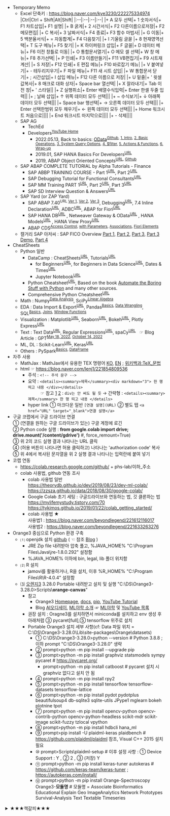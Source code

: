 * Temporary Memo
  + Excel 단축키 : https://blog.naver.com/kye3230/222275334974
    |Ctrl|Ctrl + Shift|Alt|Shift|
    |:--|:--|:--|:--|
    |+ A 모두 선택|+ 1 숫자서식|+ F1 차트삽입|+ F1 설명|
    |+ B 굵게|+ 2 시간서식|+ F2 다른이름으로저장|+ F2 메모편집|
    |+ C 복사|+ 3 날짜서식|+ F4 종료|+ F3 함수 마법사|
    |+ G 이동|+ 5 백분율서식|+ = 자동합계|+ F4 다음찾기|
    |+ I 기울림 글꼴 |+ 8 현재영역선택|+ T 도구 메뉴|+ F5 찾기|
    |+ K 하이퍼링크 삽입|+ F 글꼴|+ D 데이터 메뉴|+ F6 이전 창틀로 이동|
    |+ O 통합문서열기|+ O 메모 셀 선택|+ W 창 메뉴|+ F8 추가선택|
    |+ P 인쇄|+ F3 이름만들기|+ F11 VB편집기|+ F9 시트재계산|
    |+ S 저장|+ F12 인쇄|+ E 편집 메뉴|+ F10 바로잡기 메뉴|
    |+ V 붙여넣기|+ - 테두리지우기|+ F 파일 메뉴|+ F11 새 시트 삽입|
    |+ W 통합문서 닫기|+ ; 시간삽입|+ I 삽입 메뉴|+ F12 다른 이름으로 저장|
    |+ U 밑줄|+ ' 윗셀값복사|+ 8 매크로 대화 상자|+ Space bar 열선택|
    |+ X 잘라내기|+ Tab 이전 창|+ ' 스타일||
    |+ Z 실행취소|+ Enter 배열수식입력|+ Enter 한셀 두줄 입력||
    |+ ; 날짜 삽입|+ ↑ 위쪽 데이터 모두 선택|||
    |+ ~ 수식보기|+ ↓ 아래쪽 데이터 모두 선택|||
    |+ Space bar 행선택|+ → 오른쪽 데이터 모두 선택|||
    |+ Enter 선택한범위 모두 채우기|+ ←️ 왼쪽 데이터 모두 선택|||
    |+ Home 워크시트 처음으로||||
    |+ End 워크시트 마지막으로||||
    |+ - 삭제||||
  + SAP AG
    - TechEd
    - Developers<sup><a href="https://www.youtube.com/@sapdevs" target="_blank">YouTube Home</a></sup>
      - 2022.05.13, Back to basics: <a href="https://www.youtube.com/watch?v=O3OU2rSUqs0&list=PL6RpkC85SLQDYLiN1BobWXvvnhaGErkwj" target="_blank">OData</a><SUP><a href="https://github.com/SAP-samples/odata-basics-handsonsapdev" target="_blank">Github</a>, <a href="https://www.youtube.com/watch?v=O3OU2rSUqs0" target="_blank">1. Intro</a>, <a href="https://www.youtube.com/watch?v=f9w61GxMztY" target="_blank">2. Basic Operations</a>, <a href="https://www.youtube.com/watch?v=Bln2A0_OauY" target="_blank">3. System Query Options</a>, <a href="https://www.youtube.com/watch?v=R9JyaPYtWKs" target="_blank">4. $filter</a>, <a href="https://www.youtube.com/watch?v=tmwglig2mbw" target="_blank">5. Actions & Functions</a>, <a href="https://www.youtube.com/watch?v=PhA_VS4-lUw" target="_blank">6. Wrap-up</a></SUP>
      - 2019.01, SAP HANA Basics For Developers<sup><a href="https://www.youtube.com/watch?v=ljdvqRtSHd4&list=PL6RpkC85SLQAPHYG1x6IEu_exE5pa0UK_" target="_blank">URL</a></sup>
      - 2019, ABAP Object Oriented Concepts<sup><a href="https://www.youtube.com/watch?v=GUh7QyCwxGk&list=PL6RpkC85SLQCGjMBsoQYlMrLmbZaEWM6U" target="_blank">URL</a>, <a href="https://github.com/SAP-samples/abap-oo-basics" target="_blank">Github</a></sup>
  + SAP ABAP COMPLETE TUTORIAL by Alpha Tutorials - Finance
    - SAP ABBP TRAINING COURSE - Part 1<sup><a href="https://www.youtube.com/watch?v=SmVcwjLtM0s&t=21s" target="_blank">URL</a></sup>, Part 2<sup><a href="https://www.youtube.com/watch?v=-_7rZKGdxwQ" target="_blank">URL</a></sup>
    - SAP Debugging Tutorial for Functional Consultants<sup><a href="https://www.youtube.com/watch?v=lNHOKNgmGiw" target="_blank">URL</a></sup>
    - SAP MM Training PART 1<sup><a href="https://www.youtube.com/watch?v=zqgL9v6rCy4" target="_blank">URL</a></sup>, Part 2<sup><a href="https://www.youtube.com/watch?v=8W2_noRSs2E" target="_blank">URL</a></sup>, Part 3<sup><a href="https://www.youtube.com/watch?v=MyGLdRB-uMw" target="_blank">URL</a></sup>
    - SAP SD Interview Question & Answers<sup><a href="https://www.youtube.com/watch?v=8Ap76UsHbow" target="_blank">URL</a></sup>
  + SAP Yard (or ZAP Yard)
    - SAP ABAP 7.40<sup>URL <a href="https://www.youtube.com/watch?v=FvbBpxufBjU&list=PLQHTTlL0gF_cf47ovXvoXC114ImJkLfH5" target="_blank">Ver 1</a>, <a href="https://www.youtube.com/watch?v=hAVNAFtf6rQ&list=PLQHTTlL0gF_dz94aMvENrgj5uqCBEYKeZ" target="_blank">Ver 2</a>, <a href="https://www.youtube.com/watch?v=PkOdOd6t54w&list=PLQHTTlL0gF_f33SIxVwEt9qn9gOR9N8eN" target="_blank">Ver 3</a></sup>, Debugging<sup><a href="https://www.youtube.com/watch?v=9ViRrBSz9gA&list=PLQHTTlL0gF_ed1FdjApXmf7d1v5hCp4_b" target="_blank">URL</a></sup>, 7.4 Inline Declaration<sup><a href="https://www.youtube.com/watch?v=o2-TTx_YWN0&list=PLQHTTlL0gF_cLJpedzhRFVjSShPZSLalg" target="_blank">URL</a></sup>, ADBC<sup><a href="https://www.youtube.com/watch?v=dnr-Dj1rLEw&list=PLQHTTlL0gF_fOBe6vpOSoRsiVCGSyr73k" target="_blank">URL</a></sup>, ABAP for Fiori<sup><a href="https://www.youtube.com/watch?v=M3BAgWyGkUY&list=PLQHTTlL0gF_ceG4UKxb0FXUfIKZuWDqaQ" target="_blank">URL</a></sup>
    - SAP HANA DB<sup><a href="https://www.youtube.com/watch?v=hO26ZgQQxhc&list=PLQHTTlL0gF_cIWPw77I4nZ7mPWzZjU9Cr" target="_blank">URL</a></sup>
  , Netweaver Gateway & OData<sup><a href="https://www.youtube.com/watch?v=vpRYQV1sZR4&list=PLQHTTlL0gF_d86LX5xbGj4jqUAIT7nsPr" target="_blank">URL</a></sup>
  , HANA Models<sup><a href="https://www.youtube.com/watch?v=-QXYMgbtJEg&list=PLQHTTlL0gF_eJQfIuYp1pYAXgIVbOElh8" target="_blank">URL</a></sup>
  , HANA View Proxy<sup><a href="https://www.youtube.com/watch?v=w0APQ5xlk28&list=PLQHTTlL0gF_dBtZohIeUx0_BpcIRgbOxY" target="_blank">URL</a></sup>
    - ABAP CDS<sup><a href="https://www.youtube.com/watch?v=OnItCMTPpMw&list=PLQHTTlL0gF_dqEDJ3wjDDik-WyaTOpCTo" target="_blank">Access Control</a>, <a href="https://www.youtube.com/watch?v=q7bep8j6pCM&list=PLQHTTlL0gF_eGsBAWidhKIzf4Tw6MhBJQ" target="_blank">with Parameters</a>, <a href="https://www.youtube.com/watch?v=wpZ-DFf2MJw&list=PLQHTTlL0gF_fOJTY78a-TDeAGEgqQpx_O" target="_blank">Associations</a>, <a href="https://www.youtube.com/watch?v=714gRY-ktT0&list=PLQHTTlL0gF_e8knLSv3jDfotxHj26zhVu" target="_blank">Fiori Elements</a></sup>
  + 캘거리 SAP 아저씨 : SAP FICO Overview <a href="https://www.youtube.com/watch?v=l3V7wsgOX_A" target="_blank">Part 1</a>, <a href="https://www.youtube.com/watch?v=BOhr--BquAc" target="_blank">Part 2</a>, <a href="https://www.youtube.com/watch?v=V-hic8mZxS8" target="_blank">Part 3</a>, <a href="https://www.youtube.com/watch?v=1wg2prl-_kI" target="_blank">Part 3 Demo</a>, <a href="https://www.youtube.com/watch?v=F2N-2tIQ_Tw" target="_blank">Part 4</a>
* CheatSheets
  + Python 일반 <!--  <sup><a href="" target="_blank">URL</a></sup>                       <a href="" target="_blank">URL</a> -->
    - DataCamp : CheatSheets<sup><a href="https://www.datacamp.com/cheat-sheet/category/python" target="_blank">URL</a></sup>, Tutorials<sup><a href="https://www.datacamp.com/tutorial/category/python" target="_blank">URL</a></sup> 
      - for Beginners<sup><a href="https://www.datacamp.com/cheat-sheet/getting-started-with-python-cheat-sheet" target="_blank">URL</a></sup>, for Beginners in Data Science<sup><a href="https://www.datacamp.com/cheat-sheet/python-for-data-science-a-cheat-sheet-for-beginners" target="_blank">URL</a></sup>, Dates & Times<sup><a href="https://www.datacamp.com/cheat-sheet/working-with-dates-and-times-in-python-cheat-sheet" target="_blank">URL</a></sup>
      - Jupyter Notebook<sup><a href="https://www.datacamp.com/cheat-sheet/jupyter-notebook-cheat-sheet" target="_blank">URL</a></sup> 
    - Python Cheatsheet<sup><a href="https://www.pythoncheatsheet.org" target="_blank">URL</a></sup>, Based on the book <a href="https://automatetheboringstuff.com" target="_blank">Automate the Boring Stuff with Python</a> and many other sources.
    - Comprehensive Python Cheatsheet<sup><a href="https://github.com/gto76/python-cheatsheet/blob/main/README.md" target="_blank">URL</a></sup>
  + Math : Numpy<sup><a href="https://www.datacamp.com/cheat-sheet/numpy-cheat-sheet-data-analysis-in-python" target="_blank">Data Analysis</a></sup>, SciPy<sup><a href="https://www.datacamp.com/cheat-sheet/scipy-cheat-sheet-linear-algebra-in-python" target="_blank">Linear Algebra</a></sup>
  + EDA : Data Import & Export<sup><a href="https://www.datacamp.com/cheat-sheet/importing-data-in-python-cheat-sheet" target="_blank" title="importing your data, from flat files to files native to other software and relational databases">URL</a></sup>, Pandas<sup><a href="https://www.datacamp.com/cheat-sheet/pandas-cheat-sheet-for-data-science-in-python" target="_blank" title="Basics for Data Science">Basics</a>, <a href="https://www.datacamp.com/cheat-sheet/pandas-cheat-sheet-data-wrangling-in-python" target="_blank">Data Wrangling</a></sup>, SQL<sup><a href="https://www.datacamp.com/cheat-sheet/sql-basics-cheat-sheet" target="_blank">Basics</a>, <a href="https://www.datacamp.com/cheat-sheet/sql-joins-cheat-sheet" target="_blank">Joins</a>, <a href="https://www.datacamp.com/cheat-sheet/sql-window-functions-cheat-sheet" target="_blank">Window Functions</a></sup> 
  + Visualization : Matplotlib<sup><a href="https://www.datacamp.com/cheat-sheet/matplotlib-cheat-sheet-plotting-in-python" target="_blank">URL</a></sup>, Seaborn<sup><a href="https://www.datacamp.com/cheat-sheet/python-seaborn-cheat-sheet" target="_blank">URL</a></sup>, Bokeh<sup><a href="https://www.datacamp.com/cheat-sheet/python-data-visualization-bokeh-cheat-sheet" target="_blank">URL</a></sup>, Plotly Express<sup><a href="https://www.datacamp.com/cheat-sheet/category/python" target="_blank">URL</a></sup> 
  + Text : Text Data<sup><a href="https://www.datacamp.com/cheat-sheet/text-data-in-python-cheat-sheet" target="_blank">URL</a></sup>, Regular Expressions<sup><a href="https://www.datacamp.com/cheat-sheet/regular-expresso" target="_blank">URL</a></sup>, spaCy<sup><a href="https://www.datacamp.com/cheat-sheet/spacy-cheat-sheet-advanced-nlp-in-python" target="_blank">URL</a></sup> &nbsp; ☞ Blog Article : GPT<sup><a href="https://www.datacamp.com/blog/a-beginners-guide-to-gpt-3" target="_blank" title="A Beginner's Guide to GPT-3 written by Mr. Shubham Saboo and Ms. Sandra Kublik">May 18, 2022</a>, <a href="https://www.datacamp.com/blog/what-we-know-gpt4" target="_blank" title="Everything We Know About GPT-4 written by Mr. Abid Ali Awan">October 14, 2022</a></sup>
  + ML, DL : Scikit-Learn<sup><a href="https://www.datacamp.com/cheat-sheet/scikit-learn-cheat-sheet-python-machine-learning" target="_blank">URL</a></sup>, Keras<sup><a href="https://www.datacamp.com/cheat-sheet/keras-cheat-sheet-neural-networks-in-python" target="_blank">URL</a></sup> 
  + Others : PySpark<sup><a href="https://www.datacamp.com/cheat-sheet/pyspark-cheat-sheet-spark-in-python" target="_blank">Basics</a>, <a href="https://www.datacamp.com/cheat-sheet/pyspark-cheat-sheet-spark-dataframes-in-python" target="_blank">DataFrame</a></sup>
* 자주 사용
  + MathJax : MathJax에서 유용한 TEX 명령어 <a href="https://www.onemathematicalcat.org/MathJaxDocumentation/MathJaxKorean/TeXSyntax_ko.html" target="_blank">KO</a>, <a href="https://www.onemathematicalcat.org/MathJaxDocumentation/TeXSyntax.htm" target="_blank">EN</a> ; <a href="https://ko.wikipedia.org/wiki/위키백과:TeX_문법" target="_blank">위키백과:TeX_문법</a>
  + html ☞ https://blog.naver.com/lenj1/221854809536
    - 주석 : `<!-- 주석 문구 -->`
    - 요약 : `<details><summary>제목</summary><div markdown="3"> 한 행 띄고 내용 </div></details>`  
      &nbsp; &nbsp; &nbsp; &nbsp; &nbsp; ☞ 참고 [1](https://blog.kalkin7.com/2014/02/05/wordpress-markdown-quick-reference-for-koreans/) [2](https://css-tricks.com/little-stuff-markdown-always-forget-google/) : `div는 안 써도 될 듯` → 간략형 : `<details><summary>제목</summary> 한 행 띄고 내용 </details>`
    - hyper link ① 마크다운 일반 `[연결 설명](URL)` ② 별도 탭 `<a href="URL" target="_blank">연결 설명</a>`  
* 구글 코랩에서 구글 드라이브 연결  
  ① (연결을 원하는 구글 드라이브가 있는) 구글 계정에 로긴  
  ② Python code 실행 : <B>from google.colab import drive; drive.mount('/content/gdrive')</B> #, force_remount=True)  
  ③ 위 2의 코드 실행 결과 나타나는 URL 클릭  
  ④ (허용 버튼이 나타나면 허용 클릭하고) 나타나는 'authorization code' 복사  
  ⑤ 위 4에서 복사된 문자열을 위 2 실행 결과 나타나는 입력란에 붙여 넣기  
* 코랩 연동  
  + https://colab.research.google.com/github/ +  phs-lab/이하_주소  
  + colab 사용법, github 연동 조사  
    - colab 사용법 일반  
      https://theorydb.github.io/dev/2019/08/23/dev-ml-colab/  
      https://zzsza.github.io/data/2018/08/30/google-colab/  
    - Google Colab 초기 세팅 : 구글드라이브와 연동하는 법, 깃 클론하는 법  
      https://mylifemystudy.tistory.com/70  
      https://tykimos.github.io/2019/01/22/colab_getting_started/  
    - colab 사용법 ★  
      사용법1 : https://blog.naver.com/beyondlegend/221612116017  
      사용법2 : https://blog.naver.com/beyondlegend/221633263276  
* Orange3 중심으로 Python 환경 구축
  + ⑴ openjdk 설치 [github](https://github.com/ojdkbuild/ojdkbuild) ( ☜ 참조 [Blog](https://blog.naver.com/vixlee/222285976728) ) 
    - JRE Zip file 내려받아 압축 풀고, %JAVA_HOME% "C:\Program Files\Java\jre-1.8.0.292" 설정함
    - %JAVA_HOME% 이하에 bin, legal, lib 폴더 위치함
  + ⑵ R 설치
    - jamovi를 활용하거나, R을 설치, 이후 %R_HOME% "C:\Program Files\R\R-4.0.4" 설정함
  + ⑶ [오렌지3](https://orangedatamining.com/) 3.28.0 Portable 내려받고 설치 및 실행 "C:\DS\Orange3-3.28.0>Scripts\\<B>orange-canvas</B>"
    - 참고
      - Orange3 [Homepage](https://orangedatamining.com/), [docs](https://orangedatamining.com/docs/), [pip](https://pypi.org/project/Orange3/), [YouTube Tutorial](https://www.youtube.com/watch?v=HXjnDIgGDuI&list=PLmNPvQr9Tf-ZSDLwOzxpvY-HrE0yv-8Fy)
      - Blog [AI오디세이](http://www.aio.world/news/articleView.html?idxno=258), [ML야학 소개](https://blog.naver.com/adler0912/222202689101) ☞ [ML야학](https://yah.ac/orange3) 및 [YouTube 목록](https://www.youtube.com/playlist?list=PLuHgQVnccGMAwnfp3Ml-XY1WNx1MPgrQ4)
    - 권장 설치 : Oragne3를 설치하면서 miniconda를 설치하고 env 생성 후 아래처럼 ③ pycaret[full],⑤ tensorflow 위주로 설치
    - Portable Orange3 설치 세부 사항(cf: Data 파일 위치 = C:\DS\Orange3-3.28.0\Lib\site-packages\Orange\datasets)
      - ① C:\DS\Orange3-3.28.0>python --version # Python 3.8.8 ; 이하 prompt "C:\DS\Orange3-3.28.0" 생략
      - ② prompt>python -m pip install --upgrade pip
      - ③ prompt>python -m pip install graphviz statsmodels sympy pycaret # https://pycaret.org/
        - prompt>python -m pip install catboost # pycaret 설치 시 graphviz 없다고 설치 안 됨
      - ④ prompt>python -m pip install rpy2
      - ⑤ prompt>python -m pip install tensorflow tensorflow-datasets tensorflow-lattice
      - ⑥ prompt>python -m pip install pydot pydotplus beautifulsoup4 db-sqlite3 sqlite-utils JPype1 mglearn bokeh plotnine tpot
      - ⑦ prompt>python -m pip install opencv-python opencv-contrib-python opencv-python-headless scikit-mdr scikit-image scikit-fuzzy tzlocal vpython
      - ⑧ prompt>python -m pip install hdbcli hana_ml
      - ⑨ prompt>pip install -U plaidml-keras plaidbench # https://github.com/plaidml/plaidml 참조, Visual C++ 2015 설치 필요
      - ⑩ prompt>Scripts\plaidml-setup # 이후 설정 사항 : ① Device Support : Y , ② 2 , ③ (저장) Y
      - ⑪ prompt>python -m pip install keras-tuner autokeras # https://github.com/keras-team/keras-tuner ; https://autokeras.com/install/
      - ⑫ prompt>python -m pip install Orange-Spectroscopy Orange3-**모듈명** # 모듈명 = Associate Bioinformatics Educational Explain Geo ImageAnalytics Network Prototypes Survival-Analysis Text Textable Timeseries

<details><summary>★★★책갈피★★★</summary><div markdown="3">
  
<font size=4>**소제목**</font>  

⏰ **여기서 잠깐** : 경고(Warning)가 나타납니다. 정상인가요?  

**【Note】** 넘파이 로그 함수는 np.log( )와 np.log10( )이 있습니다. 

⛱️ **확인 문제** : 과대적합과 과소적합에 대한 이해를 돕기 위해

📝 훈련 세트와 테스트 세트의 점수를 비교했을 때 훈련 세트가 너무 높으면 과대적합, 그 반대이거나 두 점수가 모두 낮으면 과소적합입니다.

+ 자주 사용되는 기능
  - my.printCheatSheet('sklearn', [0,None]) # 0:차례, 1:Data, 2:Model, 3:훈련, 4:예측, 5:평가, 6:개량, 7:기본 예시
  - Tex [MathJax](https://www.onemathematicalcat.org/MathJaxDocumentation/MathJaxKorean/TeXSyntax_ko.html), [koWiki](https://ko.wikipedia.org/wiki/위키백과:TeX_문법) ☞ MathJax에서 유용한 TEX 명령어 <a href="https://www.onemathematicalcat.org/MathJaxDocumentation/MathJaxKorean/TeXSyntax_ko.html" target="_blank">KO</a>, <a href="https://www.onemathematicalcat.org/MathJaxDocumentation/TeXSyntax.htm" target="_blank">EN</a> ; <a href="https://ko.wikipedia.org/wiki/위키백과:TeX_문법" target="_blank">위키백과:TeX_문법</a>
+ CheatSheet, Usefule Blog, ... (cf: tensorflow privacy https://github.com/tensorflow/privacy )

|ⓟypi,ⓦiki|Python|numpy|scipy|sympy|matplotlib|pandas|sklearn|pycaret|Tensorflow|statsmodels|rpy2|sqlite|postgresql|re(gexp)|spacy|
|:---|:---:|:---:|:---:|:---:|:---:|:---:|:---:|:---:|:---:|:---:|:---:|:---:|:---:|:---:|:---:|
|Homepage|[1](https://docs.python.org/3) [2](https://www.python.org/doc/) <a href="https://en.wikipedia.org/wiki/Python_(programming_language)" target="_blank">ⓦ</a>|[○](https://numpy.org/) [ⓦ](https://en.wikipedia.org/wiki/NumPy)|[○](https://scipy.org) [ⓦ](https://en.wikipedia.org/wiki/SciPy)|[○](https://www.sympy.org) [ⓦ](https://en.wikipedia.org/wiki/SymPy)|[○](https://matplotlib.org) [ⓦ](https://en.wikipedia.org/wiki/Matplotlib)|[○](https://pandas.pydata.org/) <a href="https://en.wikipedia.org/wiki/Pandas_(software)" target="_blank">ⓦ</a>|[○](https://www.sklearn.org) [ⓦ](https://en.wikipedia.org/wiki/Scikit-learn)|[○](https://pycaret.org),[ⓖ](https://github.com/pycaret/pycaret)|[ⓣ](https://www.tensorflow.org/) [ⓚ](https://keras.io) [ⓦ](https://en.wikipedia.org/wiki/TensorFlow)|[○](https://www.statsmodels.org) [ⓖ](https://github.com/statsmodels/statsmodels) [ⓟ](https://pypi.org/project/statsmodels)|[○](https://rpy2.github.io/)|[1](https://www.sqlite.org) [2](https://docs.python.org/3/library/sqlite3.html) [ⓦ](https://en.wikipedia.org/wiki/SQLite)|[○](https://www.postgresql.org) [○](https://www.psycopg.org) [ⓦ](https://en.wikipedia.org/wiki/PostgreSQL)|[○](https://docs.python.org/3/library/re.html) [○](https://pypi.org/project/regex) [ⓦ](https://en.wikipedia.org/wiki/Regular_expression)|[○](https://spacy.io/) [ⓟ](https://pypi.org/project/spacy/) [ⓦ](https://en.wikipedia.org/wiki/SpaCy)|
|Tutorial|[○](https://docs.python.org/3/tutorial/)|[○](https://numpy.org/doc/stable/user/tutorials_index.html)|[○](https://docs.scipy.org/doc/scipy/reference/tutorial)|[○](https://docs.sympy.org/latest/tutorial/index.html)|[○](https://matplotlib.org/stable/tutorials/index.html)|[○](https://pandas.pydata.org/pandas-docs/stable/getting_started/intro_tutorials/index.html)|[○](https://www.sklearn.org/tutorial/index.html) [map](https://www.sklearn.org/tutorial/machine_learning_map/index.html)|[○](https://pycaret.readthedocs.io/en/latest/tutorials.html)||[○](https://www.statsmodels.org/stable/user-guide.html)|[○](https://rpy2.github.io/doc/latest/html/introduction.html)|||[○](https://docs.python.org/3/howto/regex.html)|[○](https://spacy.io/usage/spacy-101)|
|(API)Ref.|[lib](https://docs.python.org/3/library) [ref](https://docs.python.org/3.9/reference)|[○](https://numpy.org/doc/stable/reference/)|[○](https://docs.scipy.org/doc/scipy/reference/)|[○](https://docs.sympy.org/latest/index.html)|[○](https://matplotlib.org/stable/contents.html)|[○](https://pandas.pydata.org/pandas-docs/stable/reference/index.html)|[○](https://www.sklearn.org/modules/classes.html)|[○](https://pycaret.readthedocs.io/en/latest/api/classification.html)||[○](https://www.statsmodels.org/stable/api.html)|[○](https://rpy2.github.io/doc/latest/html/index.html)||||[○](https://spacy.io/api)|
|CheatSheet||[1](https://github.com/rougier/numpy-100) [2](https://www.kaggle.com/utsav15/100-numpy-exercises) [3](http://taewan.kim/post/numpy_cheat_sheet)||||[1](https://towardsdatascience.com/pandas-cheat-sheet-7e2ea6526be9) [2](https://www.dataquest.io/blog/pandas-cheat-sheet/) [3](https://www.educative.io/blog/python-pandas-tutorial) [4](https://github.com/corazzon/cracking-the-pandas-cheat-sheet)|[○](https://www.datacamp.com/community/blog/scikit-learn-cheat-sheet)|[Guide](https://pycaret.org/guide/)|||||||[①](https://www.datacamp.com/community/blog/spacy-cheatsheet)|
|Web Ref.|[①](https://www.tutorialspoint.com/python)|[①](https://www.tutorialspoint.com/numpy)|[①](https://www.tutorialspoint.com/scipy)|[①](https://www.tutorialspoint.com/sympy)|[1](https://www.tutorialspoint.com/matplotlib) [seaborn](https://www.tutorialspoint.com/seaborn)|[①](https://www.tutorialspoint.com/python_pandas)|[①](https://www.tutorialspoint.com/scikit_learn) [②](https://www.datacamp.com/community/tutorials/machine-learning-python)||[ⓣ](https://www.tutorialspoint.com/tensorflow) [ⓚ](https://www.tutorialspoint.com/keras) [ⓚ2](https://www.tutorialspoint.com/deep_learning_with_keras)|[통계](https://www.tutorialspoint.com/statistics) [patsy](https://github.com/pydata/patsy)||[1](https://www.sqlitetutorial.net/) [2](https://www.tutorialspoint.com/sqlite) [3](https://www.tutorialspoint.com/python_sqlite)|[①](https://www.postgresqltutorial.com/) [②](https://www.tutorialspoint.com/postgresql) [③](https://www.tutorialspoint.com/python_postgresql)|[①](https://regexone.com/)|[nltk](https://www.nltk.org) [nlp](https://www.tutorialspoint.com/natural_language_processing)|

ㅇ 마크다운 일반 사항   
  - https://ko.wikipedia.org/wiki/마크다운 및 [마크다운 문법](https://simhyejin.github.io/2016/06/30/Markdown-syntax/) 참조 
  - https://www.tablesgenerator.com/markdown_tables  
  - https://github.com/adam-p/markdown-here/wiki/Markdown-Cheatsheet  
  
ㅇ 마크다운 수식 입력에 대한 참고 URL, [Local PC Daum Equation Editor](http://s1.daumcdn.net/editor/fp/service_nc/pencil/Pencil_chromestore.html)로 Chrome에서 입력함  
  - https://www.mathjax.org/  
  - https://en.wikibooks.org/wiki/LaTeX/Mathematics  
  - [MathJax basic tutorial and quick reference](https://math.meta.stackexchange.com/questions/5020/mathjax-basic-tutorial-and-quick-reference)  
  - [MathJax 연습 가능한 곳](http://jsbin.com/zimuxulawu/edit?html,output), [MathJax 코드 제안](http://detexify.kirelabs.org/classify.html)

ㅇ 키보드 특수문자
  - ㉮ ㉯ ㉰ ㉱ ㉲ ㉳ ㉴ ㉵ ㉶ ㉷ ㉸ ㉹ ㉺ ㉻ ㉠ ㉡ ㉢ ㉣ ㉤ ㉥ ㉦ ㉧ ㉨ ㉩ ㉪ ㉫ ㉬ ㉭ ─ ㆍ  
  - α β γ δ ε ζ η θ ι κ λ μ ν ξ ο π ρ    σ τ υ φ    χ ψ ω  
  - Α Β Γ Δ Ε Ζ Η Θ Ι Κ Λ Μ Ν Ξ Ο Π Ρ    Σ Τ Υ Φ    Χ Ψ Ω  
  - ⓐlpha ⓑeta ⓖamma ⓓelta ⓔpsilon ⓩeta eta(≒i) THeta ⓘota ⓚappa ⓛambda ⓜu   
  - ⓝu ⓧi ⓞmicron ⓟi ⓡho ⓢigma ⓣau ⓤpsilon phi(≒f) CHi PSi ⓞmega  
  - ⓐ ⓑ ⓒ ⓓ ⓔ ⓕ ⓖ ⓗ ⓘ ⓙ ⓚ ⓛ ⓜ ⓝ ⓞ ⓟ ⓠ ⓡ ⓢ ⓣ ⓤ ⓥ ⓦ ⓧ ⓨ ⓩ   
  - ① ② ③ ④ ⑤ ⑥ ⑦ ⑧ ⑨ ⑩ ⑪ ⑫ ⑬ ⑭ ⑮ ⅰ ⅱ ⅲ ⅳ ⅴ ⅵ ⅶ ⅷ ⅸ ⅹ Ⅰ Ⅱ Ⅲ Ⅳ Ⅴ Ⅵ Ⅶ Ⅷ Ⅸ Ⅹ   
  - 원문자 : https://ilsang2.tistory.com/122
    - ⓪①②③④⑤⑥⑦⑧⑨⑩⑪⑫⑬⑭⑮⑯⑰⑱⑲⑳​㉑㉒㉓㉔㉕㉖㉗㉘㉙㉚㉛㉜㉝㉞㉟㊱㊲㊳㊴㊵​㊶㊷㊸㊹㊺㊻㊼㊽㊾㊿
    - ❶❷❸❹❺❻❼❽❾❿⓫⓬⓭⓮⓯⓰⓱⓲⓳⓴
    - ⓵⓶⓷⓸⓹⓺⓻⓼⓽⓾
    - ㊀㊁㊂㊃㊄㊅㊆㊇㊈㊉     ㊊㊋㊌㊍㊎㊏㊐     ㊤㊥㊦ ㊧㊨
    - ㉠㉡㉢㉣㉤㉥㉦㉧㉨㉩㉪㉫㉬㉭㉮㉯㉰㉱㉲㉳㉴㉵㉶㉷㉸㉹㉺㉻
    - ⒶⒷⒸⒹⒺⒻⒼⒽⒾⒿⓀⓁⓂⓃⓄⓅⓆⓇⓈⓉⓊⓋⓌⓍⓎⓏ
    - ⓐⓑⓒⓓⓔⓕⓖⓗⓘⓙⓚⓛⓜⓝⓞⓟⓠⓡⓢⓣⓤⓥⓦⓧⓨⓩ
 
  </div></details>
